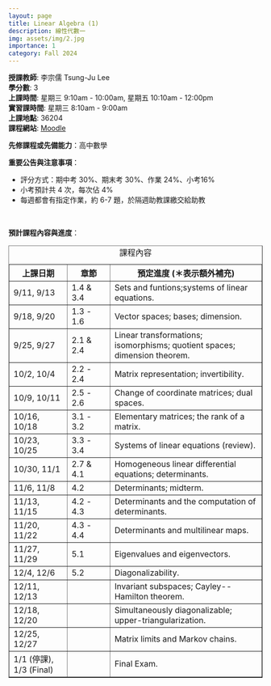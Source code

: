 ```yaml
---
layout: page
title: Linear Algebra (1) 
description: 線性代數一
img: assets/img/2.jpg
importance: 1
category: Fall 2024
---
```


<p><b>授課教師</b>: 李宗儒 Tsung-Ju Lee
<br><b>學分數</b>: 3
<br><b>上課時間</b>: 星期三 9:10am - 10:00am, 星期五 10:10am - 12:00pm
<br><b>實習課時間</b>: 星期三 8:10am - 9:00am
<br><b>上課地點</b>: 36204
<br><b>課程網站</b>: <a href="https://moodle.ncku.edu.tw/course/view.php?id=40450" target="_blank">Moodle</a>

<p><b>先修課程或先備能力</b>：高中數學</p>

<p><b>重要公告與注意事項</b>：
<ul>
<li>評分方式：期中考 30%、期末考 30%、作業 24%、小考16%</li>
<li>小考預計共 4 次，每次佔 4%</li>
<li>每週都會有指定作業，約 6-7 題，於隔週助教課繳交給助教</li>
</ul>
</p>

<p>
<br>
</p>

<p><b>預計課程內容與進度</b>：
<table border="1">
  <caption style="caption-side:top"><center>課程內容</center></caption>
  <tr>
    <th style="width:23%"> 上課日期 </th>
    <th style="width:17%"> 章節 </th>
    <th style="width:60%"><center> 預定進度 (＊表示額外補充) </center></th>
  </tr>
  <tr>
    <td>9/11, 9/13</td> 
    <td>1.4 & 3.4</td>
    <td>Sets and funtions;systems of linear equations.</td>
  </tr> 
  <tr>
    <td> 9/18, 9/20</td>
    <td> 1.3 - 1.6 </td>
    <td> Vector spaces; bases; dimension.</td>
  </tr>
  <tr>
    <td> 9/25, 9/27</td>
    <td> 2.1 & 2.4</td>
    <td> Linear transformations; isomorphisms; quotient spaces; dimension theorem.</td>
  </tr>
  <tr>
    <td> 10/2, 10/4</td>
    <td> 2.2 - 2.4 </td>
    <td> Matrix representation; invertibility.</td>
  </tr>
  <tr>
    <td> 10/9, 10/11</td>
    <td> 2.5 - 2.6 </td>
    <td> Change of coordinate matrices; dual spaces.</td>
  </tr>
  <tr>
    <td> 10/16, 10/18</td>
    <td> 3.1 - 3.2 </td>
    <td> Elementary matrices; the rank of a matrix.</td>
  </tr>
  <tr>
    <td> 10/23, 10/25</td>
    <td> 3.3 - 3.4 </td>
    <td> Systems of linear equations (review).</td>
  </tr>
  <tr>
    <td> 10/30, 11/1</td>
    <td> 2.7 & 4.1</td>
    <td> Homogeneous linear differential equations; determinants.</td>
  </tr>
  <tr>
    <td> 11/6, 11/8 </td>
    <td> 4.2 </td>
    <td> Determinants; midterm.</td>
  </tr>
  <tr>
    <td> 11/13, 11/15 </td>
    <td> 4.2 - 4.3 </td>
    <td> Determinants and the computation of determinants.</td>
  </tr>
  <tr>
    <td> 11/20, 11/22 </td>
    <td> 4.3 - 4.4 </td>
    <td> Determinants and multilinear maps.</td>
  </tr>
  <tr>
    <td> 11/27, 11/29 </td>
    <td> 5.1 </td>
    <td> Eigenvalues and eigenvectors.</td>
  </tr>
  <tr>
    <td> 12/4, 12/6 </td>
    <td> 5.2 </td>
    <td> Diagonalizability.</td>
  </tr>
  <tr>
    <td> 12/11, 12/13 </td>
    <td>  </td>
    <td> Invariant subspaces; Cayley--Hamilton theorem.</td>
  </tr>
  <tr>
    <td> 12/18, 12/20 </td>
    <td> </td>
    <td> Simultaneously diagonalizable; upper-triangularization.</td>
  </tr>
  <tr>
    <td> 12/25, 12/27 </td>
    <td> </td>
    <td> Matrix limits and Markov chains.</td>
  </tr>
  <tr>
    <td> 1/1 (停課), <br> 1/3 (Final) </td>
    <td> </td>
    <td> Final Exam.</td>
  </tr>

</table>
</p>
